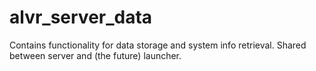 # alvr_server_data

Contains functionality for data storage and system info retrieval. Shared between server and (the future) launcher.
